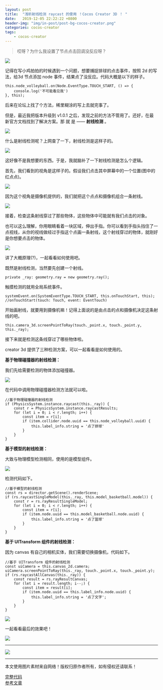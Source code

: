 ```yaml
---
layout: post
title:  "浅析射线检测 raycast 的使用 ！Cocos Creator 3D ！ "
date:   2019-12-05 22:22:22 +0800
header-img: "img/in-post/post-bg-cocos-creator.png"
categories: cocos-creator
tags:
    - cocos-creator
---
```


> 哎呀？为什么我设置了节点点击回调没反应呀？

![](/img/in-post/201912/05-01.png)  

记得在写小鸡拍拍的时候遇到一个问题，想要捕捉排球的点击事件，按照 2d 的写法，给3d 节点添加 node 事件，结果点了没反应。代码大概是以下的样子。

```
this.node_volleyball.on(Node.EventType.TOUCH_START, () => {
    console.log('不可能看见我')
}, this);
```

后来在论坛上找了个方法，稀里糊涂的写上去就完事了。



但是，最近我把版本升级到 v1.0.1 之后，发现之前的方法不管用了。还好，在最新官方文档找到了解决方案。那 就 是 —— **射线检测** 。

![](/img/in-post/201912/05-02.png)  

什么是射线检测呢？上网查了一下，射线检测是这样子的。

![](/img/in-post/201912/05-03.png)  

这好像不是我想要的东西。于是，我就脑补了一下射线检测是怎么个逻辑。

首先，我们看到的视角是这样子的。假设我们点击其中屏幕中的一个位置(图中的红点点)。

![](/img/in-post/201912/05-04.png)  

因为这个视角是摄像机提供的，我们就把这个点点和摄像机组合一条射线。

![](/img/in-post/201912/05-05.png)  

接着，检查这条射线穿过了那些物体，这些物体中可能就有我们点击的对象。

也可以这么理解，你用眼睛看着一块区域，伸出手指。你可以看到手指头挡住了一点视线，从你的视线做经过手指这个点画一条射线，这个射线穿过的物体，就刚好是你想要点击的物体。

![](/img/in-post/201912/05-06.png)  

讲了大概原理(?)，一起看看如何使用吧。

既然是射线检测，当然要先创建一个射线。

```
private _ray: geometry.ray = new geometry.ray();
```

触摸检测的就用全局系统事件。

```
systemEvent.on(SystemEventType.TOUCH_START, this.onTouchStart, this);
//onTouchStart(touch: Touch, event: EventTouch)
```

开始画射线，就要用到摄像机嘛！记得上面说的是由点击的点和摄像机决定这条射线的吧。

```
this.camera_3d.screenPointToRay(touch._point.x, touch._point.y, this._ray);
```

接下来就是检测这条线穿过了哪些物体啦。

creator 3d 提供了三种检测方案，可以一起看看是如何使用的。

**基于物理碰撞器的射线检测：**

我们先给需要检测的物体添加碰撞器。

![](/img/in-post/201912/05-07.png)  

在代码中调用物理碰撞器检测方法就可以啦。

```
//基于物理碰撞器的射线检测
if (PhysicsSystem.instance.raycast(this._ray)) {
    const r = PhysicsSystem.instance.raycastResults;
    for (let i = 0; i < r.length; i++) {
        const item = r[i];
        if (item.collider.node.uuid == this.node_volleyball.uuid) {
            this.label_info.string = '点了排球'
        }
    }
}
```

**基于模型的射线检测：**

大致与物理模型检测相同，使用的是模型组件。

![](/img/in-post/201912/05-08.png)  

检测代码如下。

```
//基于模型的射线检测
const rs = director.getScene().renderScene;
if (rs.raycastSingleModel(this._ray, this.model_basketball.model)) {
    const r = rs.rayResultSingleModel;
    for (let i = 0; i < r.length; i++) {
        const item = r[i];
        if (item.node.uuid == this.model_basketball.node.uuid) {
            this.label_info.string = '点了篮球'
        }
    }
}
```

**基于 UITransform 组件的射线检测：**

因为 canvas 有自己的相机实体，我们需要切换摄像机，代码如下。

```
//基于 UITransform 组件的射线检测
const uiCamera = this.canvas_2d.camera;
uiCamera.screenPointToRay(this._ray, touch._point.x, touch._point.y);
if (rs.raycastAllCanvas(this._ray)) {
    const result = rs.rayResultCanvas;
    for (let i = result.length; i--;) {
        const item = result[i];
        if (item.node.uuid == this.label_info.node.uuid) {
            this.label_info.string = '点了文字';
        }
    }
}
```

![](/img/in-post/201912/05-09.png)  


一起看看最后的效果吧！

![](/img/in-post/201912/05-result.gif)  


---

![](/img/in-post/bottom.png)  

---

本文使用图片素材来自网络！版权归原作者所有，如有侵权还请联系！

[完整代码](https://github.com/baiyuwubing/cocos-creator-3d-examples/tree/master/raycast)   
[参考文章](https://mp.weixin.qq.com/s/ATbpJNKromv17ke1cWgDDw)   